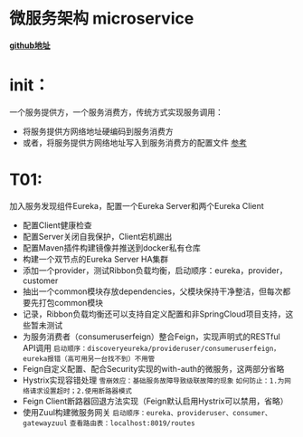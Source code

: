 # 微服务架构 microservice
**[github地址](https://github.com/JesseyGone/microservice)**

# init：
一个服务提供方，一个服务消费方，传统方式实现服务调用：
- 将服务提供方网络地址硬编码到服务消费方
- 或者，将服务提供方网络地址写入到服务消费方的配置文件
[参考](https://github.com/JesseyGone/microservice/blob/master/consumeruser/src/main/java/ind/lgh/consumeruser/controller/MovieController.java)

# T01: 
加入服务发现组件Eureka，配置一个Eureka Server和两个Eureka Client
- 配置Client健康检查
- 配置Server关闭自我保护，Client宕机踢出
- 配置Maven插件构建镜像并推送到docker私有仓库
- 构建一个双节点的Eureka Server HA集群
- 添加一个provider，测试Ribbon负载均衡，启动顺序：eureka，provider，customer
- 抽出一个common模块存放dependencies，父模块保持干净整洁，但每次都要先打包common模块
- 记录，Ribbon负载均衡还可以支持自定义配置和非SpringCloud项目支持，这些暂未测试
- 为服务消费者（consumeruserfeign）整合Feign，实现声明式的RESTful API调用
    ``启动顺序：discoveryeureka/provideruser/consumeruserfeign，eureka报错（高可用另一台找不到）不用管``
- Feign自定义配置、配合Security实现的with-auth的微服务，这两部分省略
- Hystrix实现容错处理
    ``雪崩效应：基础服务故障导致级联故障的现象``
    ``如何防止：1.为网络请求设置超时；2.使用断路器模式``
- Feign Client断路器回退方法实现（Feign默认启用Hystrix可以禁用，省略）
- 使用Zuul构建微服务网关
    ``启动顺序：eureka、provideruser、consumer、gatewayzuul``
    ``查看路由表：localhost:8019/routes``


